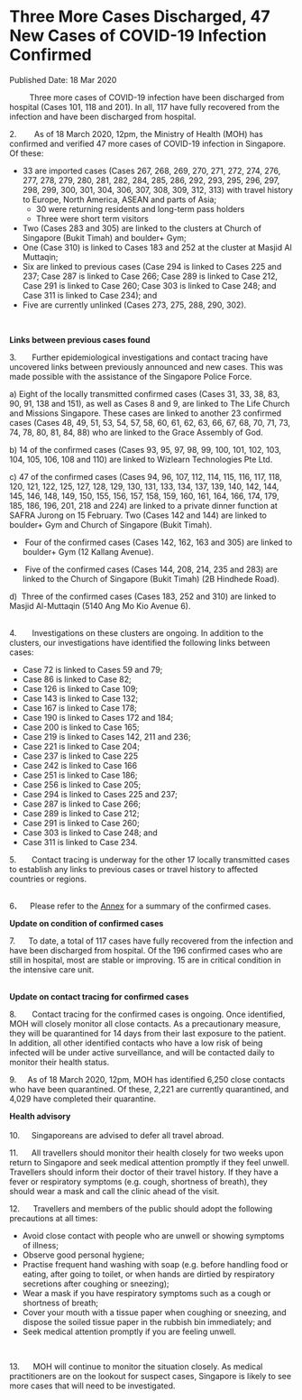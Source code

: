 <html>
    <meta http-equiv="Content-Type" content="text/html; charset=utf-8"/>
    <meta charset="utf-8"/>
    <title> Three More Cases Discharged, 47 New Cases of COVID-19 Infection Confirmed</title>
    <body><h1> Three More Cases Discharged, 47 New Cases of COVID-19 Infection Confirmed</h1>
    <p>Published Date: 18 Mar 2020</p> <p>&nbsp; &nbsp; &nbsp; &nbsp; &nbsp;Three more cases of COVID-19 infection have been discharged from hospital (Cases 101, 118 and 201). In all, 117 have fully recovered from the infection and have been discharged from hospital.</p> <p>2.&nbsp; &nbsp; &nbsp; &nbsp; As of 18 March 2020, 12pm, the Ministry of Health (MOH) has confirmed and verified 47 more cases of COVID-19 infection in Singapore. Of these:</p> <ul><li>33 are imported cases (Cases 267, 268, 269, 270, 271, 272, 274, 276, 277, 278, 279, 280, 281, 282, 284, 285, 286, 292, 293, 295, 296, 297, 298, 299, 300, 301, 304, 306, 307, 308, 309, 312, 313) with travel history to Europe, North America, ASEAN and parts of Asia; <ul><li>30 were returning residents and long-term pass holders </li><li>Three were short term visitors</li></ul></li><li>Two (Cases 283 and 305) are linked to the clusters at Church of Singapore (Bukit Timah) and boulder+ Gym;</li><li>One (Case 310) is linked to Cases 183 and 252 at the cluster at Masjid Al Muttaqin;</li><li>Six are linked to previous cases (Case 294 is linked to Cases 225 and 237; Case 287 is linked to Case 266; Case 289 is linked to Case 212, Case 291 is linked to Case 260; Case 303 is linked to Case 248; and Case 311 is linked to Case 234); and</li><li>Five are currently unlinked (Cases 273, 275, 288, 290, 302).<p _rdeditor_exists="1">&nbsp;</p></li></ul><p><p><strong>Links between previous cases found</strong></p><p>3.&nbsp; &nbsp; &nbsp; &nbsp;Further epidemiological investigations and contact tracing have uncovered links between previously announced and new cases. This was made possible with the assistance of the Singapore Police Force.<br></p></p><p><p>a) Eight of the locally transmitted confirmed cases (Cases 31, 33, 38, 83, 90, 91, 138 and 151), as well as Cases 8 and 9, are linked to The Life Church and Missions Singapore. These cases are linked to another 23 confirmed cases (Cases 48, 49, 51, 53, 54, 57, 58, 60, 61, 62, 63, 66, 67, 68, 70, 71, 73, 74, 78, 80, 81, 84, 88) who are linked to the Grace Assembly of God.</p></p><p><p>b) 14 of the confirmed cases (Cases 93, 95, 97, 98, 99, 100, 101, 102, 103, 104, 105, 106, 108 and 110) are linked to Wizlearn Technologies Pte Ltd.</p></p><p><p>c) 47 of the confirmed cases (Cases 94, 96, 107, 112, 114, 115, 116, 117, 118, 120, 121, 122, 125, 127, 128, 129, 130, 131, 133, 134, 137, 139, 140, 142, 144, 145, 146, 148, 149, 150, 155, 156, 157, 158, 159, 160, 161, 164, 166, 174, 179, 185, 186, 196, 201, 218 and 224) are linked to a private dinner function at SAFRA Jurong on 15 February. Two (Cases 142 and 144) are linked to boulder+ Gym and Church of Singapore (Bukit Timah).</p></p><p><ul><li>&nbsp;Four of the confirmed cases (Cases 142, 162, 163 and 305) are linked to boulder+ Gym (12 Kallang Avenue).</li></ul></p><p><ul><li>&nbsp;Five of the confirmed cases (Cases 144, 208, 214, 235 and 283) are linked to the Church of Singapore (Bukit Timah) (2B Hindhede Road).</li></ul></p><p>d)&nbsp; Three of the confirmed cases (Cases 183, 252 and 310) are linked to Masjid Al-Muttaqin (5140 Ang Mo Kio Avenue 6).<p><br>4.&nbsp; &nbsp; &nbsp; &nbsp;Investigations on these clusters are ongoing. In addition to the clusters, our investigations have identified the following links between cases:</p></p> <ul><li>Case 72 is linked to Cases 59 and 79; </li><li>Case 86 is linked to Case 82;</li><li>Case 126 is linked to Case 109; </li><li>Case 143 is linked to Case 132; </li><li>Case 167 is linked to Case 178; </li><li>Case 190 is linked to Cases 172 and 184; </li><li>Case 200 is linked to Case 165; </li><li>Case 219 is linked to Cases 142, 211 and 236; </li><li>Case 221 is linked to Case 204; </li><li>Case 237 is linked to Case 225</li><li>Case 242 is linked to Case 166</li><li>Case 251 is linked to Case 186;</li><li>Case 256 is linked to Case 205;</li><li>Case 294 is linked to Cases 225 and 237;</li><li>Case 287 is linked to Case 266; </li><li>Case 289 is linked to Case 212; </li><li>Case 291 is linked to Case 260; </li><li>Case 303 is linked to Case 248; and</li><li>Case 311 is linked to Case 234.</li></ul> <p>5.&nbsp; &nbsp; &nbsp; &nbsp;Contact tracing is underway for the other 17 locally transmitted cases to establish any links to previous cases or travel history to affected countries or regions.<p><strong>&nbsp;<br></strong>6<strong>.&nbsp; &nbsp; &nbsp; &nbsp;</strong>Please refer to the <a href="annexc5e2f5be52c84ba1ba438e95077cf400.pdf?sfvrsn=38d6b52c_0" title="Annex">Annex</a>&nbsp;for a summary of the confirmed cases.</p></p><p><p><strong>Update on condition of confirmed cases</strong></p></p><p>7.&nbsp; &nbsp; &nbsp; To date, a total of 117 cases have fully recovered from the infection and have been discharged from hospital. Of the 196 confirmed cases who are still in hospital, most are stable or improving. 15 are in critical condition in the intensive care unit.<br><p><strong><br>Update on contact tracing for confirmed cases </strong></p><p>8.&nbsp; &nbsp; &nbsp; &nbsp;Contact tracing for the confirmed cases is ongoing. Once identified, MOH will closely monitor all close contacts. As a precautionary measure, they will be quarantined for 14 days from their last exposure to the patient. In addition, all other identified contacts who have a low risk of being infected will be under active surveillance, and will be contacted daily to monitor their health status.</p></p><p><p>9.&nbsp; &nbsp; &nbsp;As of 18 March 2020, 12pm, MOH has identified 6,250 close contacts who have been quarantined. Of these, 2,221 are currently quarantined, and 4,029 have completed their quarantine.</p></p><p><p><strong>Health advisory<br><br></strong>10.&nbsp; <strong>&nbsp; &nbsp;&nbsp;</strong>Singaporeans are advised to defer all travel abroad.<strong><br></strong></p></p><p><p>11.&nbsp; &nbsp; &nbsp; All travellers should monitor their health closely for two weeks upon return to Singapore and seek medical attention promptly if they feel unwell. Travellers should inform their doctor of their travel history. If they have a fever or respiratory symptoms (e.g. cough, shortness of breath), they should wear a mask and call the clinic ahead of the visit.</p></p><p><p>12.&nbsp; &nbsp; &nbsp; Travellers and members of the public should adopt the following precautions at all times:</p></p> <ul><li>Avoid close contact with people who are unwell or showing symptoms of illness; </li><li>Observe good personal hygiene; </li><li>Practise frequent hand washing with soap (e.g. before handling food or eating, after going to toilet, or when hands are dirtied by respiratory secretions after coughing or sneezing); </li><li>Wear a mask if you have respiratory symptoms such as a cough or shortness of breath; </li><li>Cover your mouth with a tissue paper when coughing or sneezing, and dispose the soiled tissue paper in the rubbish bin immediately; and </li><li>Seek medical attention promptly if you are feeling unwell.<p>&nbsp;</p></li></ul> <p>13.&nbsp; &nbsp; &nbsp; MOH will continue to monitor the situation closely. As medical practitioners are on the lookout for suspect cases, Singapore is likely to see more cases that will need to be investigated. </p></body>
</html>
